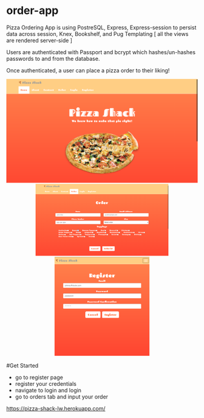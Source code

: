 # order-app

Pizza Ordering App is using PostreSQL, Express, Express-session to persist data across session, Knex, Bookshelf, and Pug Templating [ all the views are rendered server-side ]

Users are authenticated with Passport and bcrypt which hashes/un-hashes passwords to and from the database.

Once authenticated, a user can place a pizza order to their liking!

<p align="center">
  <img src="./public/img/homepage.png" width="600"/><br>
  <img src="public/img/pageone.png" width="350"/>
  <img src="public/img/pagetwo.png" width="250"/>
</p>

#Get Started
- go to register page
- register your credentials
- navigate to login and login
- go to orders tab and input your order

https://pizza-shack-lw.herokuapp.com/


